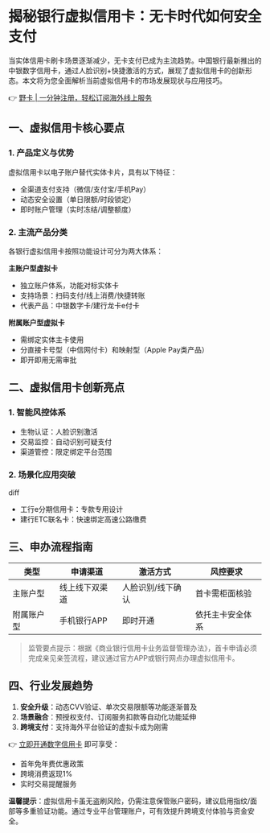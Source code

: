 # 揭秘银行虚拟信用卡：无卡时代如何安全支付

当实体信用卡刷卡场景逐渐减少，无卡支付已成为主流趋势。中国银行最新推出的中银数字信用卡，通过人脸识别+快捷激活的方式，展现了虚拟信用卡的创新形态。本文将为您全面解析当前虚拟信用卡的市场发展现状与应用技巧。

👉 [野卡 | 一分钟注册，轻松订阅海外线上服务](https://bbtdd.com/yeka)

## 一、虚拟信用卡核心要点

### 1. 产品定义与优势
虚拟信用卡以电子账户替代实体卡片，具有以下特征：
- 全渠道支付支持（微信/支付宝/手机Pay）
- 动态安全设置（单日限额/时段锁定）
- 即时账户管理（实时冻结/调整额度）

### 2. 主流产品分类
各银行虚拟信用卡按照功能设计可分为两大体系：

**主账户型虚拟卡**
- 独立账户体系，功能对标实体卡
- 支持场景：扫码支付/线上消费/快捷转账
- 代表产品：中银数字卡/建行龙卡e付卡

**附属账户型虚拟卡** 
- 需绑定实体主卡使用
- 分直接卡号型（中信网付卡）和映射型（Apple Pay类产品）
- 即开即用无需审批

## 二、虚拟信用卡创新亮点
### 1. 智能风控体系
- 生物认证：人脸识别激活
- 交易监控：自动识别可疑支付
- 渠道管控：限定绑定平台范围

### 2. 场景化应用突破
diff
+ 工行e分期信用卡：专款专用设计
+ 建行ETC联名卡：快速绑定高速公路缴费


## 三、申办流程指南

| 类型       | 申请渠道       | 激活方式                | 风控要求           |
|------------|----------------|-------------------------|--------------------|
| 主账户型   | 线上线下双渠道 | 人脸识别/线下确认       | 首卡需柜面核验     |
| 附属账户型 | 手机银行APP   | 即时开通                | 依托主卡安全体系   |

> 监管要点提示：根据《商业银行信用卡业务监督管理办法》，首卡申请必须完成亲见亲签流程，建议通过官方APP或银行网点办理虚拟信用卡。

## 四、行业发展趋势
1. **安全升级**：动态CVV验证、单次交易限额等功能逐渐普及
2. **场景融合**：预授权支付、订阅服务扣款等自动化功能延伸
3. **跨境支付**：支持海外平台验证的虚拟卡成为刚需



👉 [立即开通数字信用卡](https://bbtdd.com/yeka) 即可享受：
- 首年免年费优惠政策
- 跨境消费返现1%
- 实时交易提醒服务

**温馨提示**：虚拟信用卡虽无盗刷风险，仍需注意保管账户密码，建议启用指纹/面部等多重验证功能。通过专业平台管理账户，可有效提升跨境支付体验与资金安全。